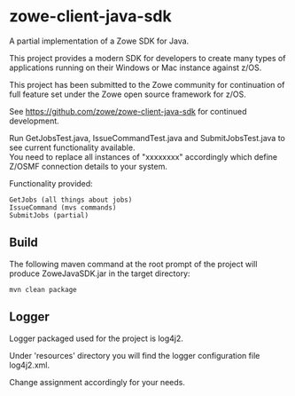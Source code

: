 # zowe-client-java-sdk

A partial implementation of a Zowe SDK for Java.  

This project provides a modern SDK for developers to create many types of applications running on their Windows or Mac instance against z/OS.
  
This project has been submitted to the Zowe community for continuation of full feature set under the Zowe open source framework for z/OS.

See https://github.com/zowe/zowe-client-java-sdk for continued development. 
  
Run GetJobsTest.java, IssueCommandTest.java and SubmitJobsTest.java to see current functionality available.  
You need to replace all instances of "xxxxxxxx" accordingly which define Z/OSMF connection details to your system.   
  
Functionality provided:  
    
    GetJobs (all things about jobs) 
    IssueCommand (mvs commands)  
    SubmitJobs (partial)  
      
## Build
  
The following maven command at the root prompt of the project will produce ZoweJavaSDK.jar in the target directory:
  
    mvn clean package  
  
## Logger  
  
Logger packaged used for the project is log4j2.  
  
Under 'resources' directory you will find the logger configuration file log4j2.xml.  
  
Change <Root level="debug"> assignment accordingly for your needs.  
  

  
